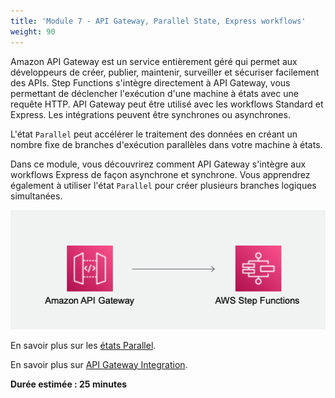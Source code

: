 ```yaml
---
title: 'Module 7 - API Gateway, Parallel State, Express workflows'
weight: 90
---
```

Amazon API Gateway est un service entièrement géré qui permet aux développeurs de créer, publier, maintenir, surveiller et sécuriser facilement des APIs. Step Functions s'intègre directement à API Gateway, vous permettant de déclencher l'exécution d'une machine à états avec une requête HTTP. API Gateway peut être utilisé avec les workflows Standard et Express. Les intégrations peuvent être synchrones ou asynchrones.

L'état `Parallel` peut accélérer le traitement des données en créant un nombre fixe de branches d'exécution parallèles dans votre machine à états.

Dans ce module, vous découvrirez comment API Gateway s'intègre aux workflows Express de façon asynchrone et synchrone. Vous apprendrez également à utiliser l'état `Parallel` pour créer plusieurs branches logiques simultanées.

![Architecture API Gateway vers Step Functions](/static/img/module-7/architecture.png)

En savoir plus sur les [états Parallel](https://docs.aws.amazon.com/fr_fr/step-functions/latest/dg/amazon-states-language-parallel-state.html).

En savoir plus sur [API Gateway Integration](https://docs.aws.amazon.com/fr_fr/apigateway/latest/developerguide/api-gateway-api-integration-types.html).

**Durée estimée : 25 minutes**